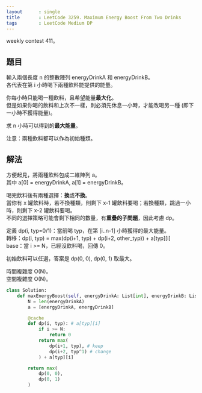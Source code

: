 ```yaml
---
layout      : single
title       : LeetCode 3259. Maximum Energy Boost From Two Drinks
tags        : LeetCode Medium DP
---
```

weekly contest 411。  

## 題目

輸入兩個長度 n 的整數陣列 energyDrinkA 和 energyDrinkB。  
各代表在第 i 小時喝下兩種飲料能提供的能量。  

你每小時只能喝一種飲料，且希望能量**最大化**。  
但是如果你喝的飲料和上次不一樣，則必須先休息一小時，才能改喝另一種 (即下一小時不獲得能量)。  

求 n 小時可以得到的**最大能量**。  

注意：兩種飲料都可以作為初始種類。  

## 解法

方便起見，將兩種飲料包成二維陣列 a。  
其中 a[0] = energyDrinkA, a[1] = energyDrinkB。  

喝完飲料後有兩種選擇：**換**或**不換**。  
當你有 x 罐飲料時，若不換種類，則剩下 x-1 罐飲料要喝；若換種類，跳過一小時，則剩下 x-2 罐飲料要喝。  
不同的選擇策略可能會剩下相同的數量，有**重疊的子問題**，因此考慮 dp。  

定義 dp(i, typ=0/1)：當前喝 typ，在第 [i..n-1] 小時獲得的最大能量。  
轉移：dp(i, typ) = max(dp(i+1, typ) + dp(i+2, other_typ)) + a[typ][i]  
base：當 i >= N，已經沒飲料喝，回傳 0。  

初始飲料可以任選，答案是 dp(0, 0), dp(0, 1) 取最大。  

時間複雜度 O(N)。  
空間複雜度 O(N)。  

```python
class Solution:
    def maxEnergyBoost(self, energyDrinkA: List[int], energyDrinkB: List[int]) -> int:
        N = len(energyDrinkA)
        a = [energyDrinkA, energyDrinkB]

        @cache
        def dp(i, typ): # a[typ][i]
            if i >= N:
                return 0
            return max(
                dp(i+1, typ), # keep
                dp(i+2, typ^1) # change
            ) + a[typ][i]

        return max(
            dp(0, 0),
            dp(0, 1)
        )
```
